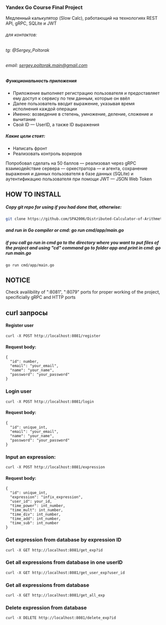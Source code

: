 ### Yandex Go Course Final Project
Медленный калькулятор (Slow Calc), работающий на технологиях REST API, gRPC, SQLite и JWT

###### для контактов:
###### tg: @Sergey_Poltorak
###### email: sergey.poltorak.main@gmail.com



##### Функциональность приложения
- Приложение выполняет регистрацию пользователя и предоставляет ему доступ к сервису по тем данным, которые он ввёл
- Далее пользователь вводит выражение, указывая время исполнения каждой операции
- Именно: возведение в степень, умножение, деление, сложение и вычитание
- Свой ID — UserID, а также ID выражения 

##### Какие цели стоят:
- Написать фронт
- Реализовать контроль воркеров

Попробовал сделать на 50 баллов — реализовал через gRPC взаимодействие сервера — оркестратора — и агента, сохранение выражения и данных пользователя в базе данных (SQLite) и аутентификацию пользователя при помощи JWT — JSON Web Token

## HOW TO INSTALL

##### Copy git repo for using if you had done that, otherwise:
``` bash
git clone https://github.com/SPA2006/Distributed-Calculator-of-Arithmetic-Expressions.git
```
##### and run in Go compiler or cmd: go run cmd/app/main.go
##### if you call go run in cmd go to the directory where you want to put files of the project and using "cd" command go to folder app and print in cmd: go run main.go
```
go run cmd/app/main.go
```

## NOTICE
Check availibility of ":8081", ":8079" ports for proper working of the project, specificially gRPC and HTTP ports

## curl запросы

#### Register user
```
curl -X POST http://localhost:8081/register
```
#### Request body:
```
{
  "id": number,
  "email": "your_email",
  "name": "your_name",
  "password": "your_password"
}
```

### Login user
```
curl -X POST http://localhost:8081/login
```
#### Request body:
```
{
  "id": unique_int,
  "email": "your_email",
  "name": "your_name",
  "password": "your_password"
}
```

### Input an expression:
```
curl -X POST http://localhost:8081/expression
```
#### Request body:
```
{
  "id": unique_int,
  "expression": "infix_expression",
  "user_id": your_id,
  "time_power": int_number,
  "time_mult": int_number,
  "time_div": int_number,
  "time_add": int_number,
  "time_sub": int_number
}
```

### Get expression from database by expression ID
```
curl -X GET http://localhost:8081/get_exp?id
```

### Get all expressions from database in one userID
```
curl -X GET http://localhost:8081/get_user_exp?user_id
```

### Get all expressions from database
```
curl -X GET http://localhost:8081/get_all_exp
```

### Delete expression from database
```
curl -X DELETE http://localhost:8081/delete_exp?id
```
